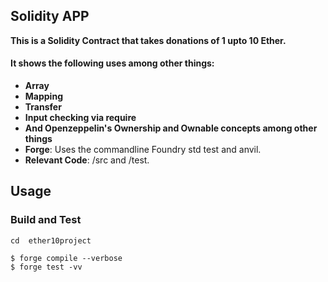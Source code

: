 ## Solidity APP  

**This is a Solidity Contract that takes donations of 1 upto 10 Ether.**
#### It shows the following uses among other things:
- **Array**
- **Mapping**
- **Transfer**
- **Input checking via require**
- **And Openzeppelin's Ownership and Ownable concepts among other things**
-   **Forge**: Uses the commandline Foundry std test and anvil. 
-   **Relevant Code**:  /src and /test. 

## Usage
### Build and Test

```shell
cd  ether10project

$ forge compile --verbose
$ forge test -vv
```